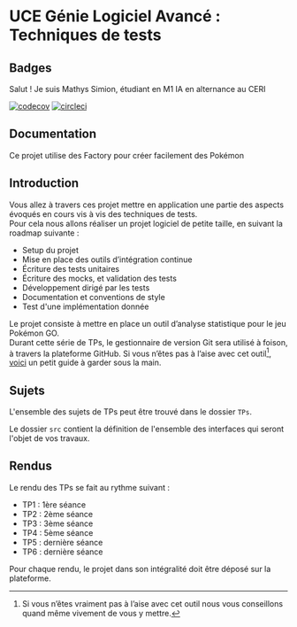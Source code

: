 # UCE Génie Logiciel Avancé : Techniques de tests

## Badges

Salut !
Je suis Mathys Simion, étudiant en M1 IA en alternance au CERI

[![codecov](https://codecov.io/github/djodjo89/ceri-m1-techniques-de-test/branch/master/graph/badge.svg?token=B0LGXPGLQ7)](https://codecov.io/github/djodjo89/ceri-m1-techniques-de-test)
[![circleci](https://circleci.com/gh/djodjo89/ceri-m1-techniques-de-test.svg?style=svg)](https://app.circleci.com/pipelines/github/djodjo89)

## Documentation

Ce projet utilise des Factory pour créer facilement des Pokémon

## Introduction

Vous allez à travers ces projet mettre en application une partie des aspects évoqués en cours vis à vis des techniques de tests.  
Pour cela nous allons réaliser un projet logiciel de petite taille, en suivant la roadmap suivante : 
- Setup du projet
- Mise en place des outils d’intégration continue
- Écriture des tests unitaires
- Écriture des mocks, et validation des tests
- Développement dirigé par les tests
- Documentation et conventions de style
- Test d'une implémentation donnée

Le projet consiste à mettre en place un outil d’analyse statistique pour le jeu Pokémon GO.  
Durant cette série de TPs, le gestionnaire de version Git sera utilisé à foison, à travers la plateforme GitHub. Si vous n’êtes pas à l’aise avec cet outil[^1], [voici](http://rogerdudler.github.io/git-guide/) un petit guide à garder sous la main.

## Sujets

L'ensemble des sujets de TPs peut être trouvé dans le dossier `TPs`.

Le dossier `src` contient la définition de l'ensemble des interfaces qui seront l'objet de vos travaux.

## Rendus

Le rendu des TPs se fait au rythme suivant :

- TP1 : 1ère séance
- TP2 : 2ème séance
- TP3 : 3ème séance
- TP4 : 5ème séance
- TP5 : dernière séance
- TP6 : dernière séance

Pour chaque rendu, le projet dans son intégralité doit être déposé sur la plateforme.

[^1]: Si vous n’êtes vraiment pas à l’aise avec cet outil nous vous conseillons quand même vivement de vous y mettre.
